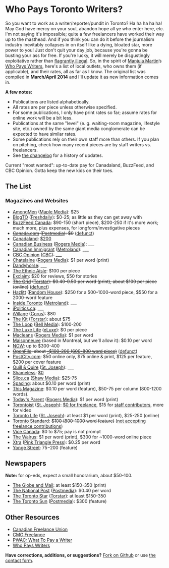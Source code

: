 # Who Pays Toronto Writers?

So you want to work as a writer/reporter/pundit in Toronto? Ha ha ha ha ha! May God have mercy on your soul, abandon hope all ye who enter here, etc. I'm not saying it's impossible; quite a few freelancers have worked their way up to the masthead. And if you think you can do it before the journalism industry inevitably collapses in on itself like a dying, bloated star, more power to you! Just don't quit your day job, because you're gonna be busting your ass for free. If you're lucky, it will merely be disgustingly exploitative rather than [flagrantly illegal](http://www.thestar.com/news/gta/2014/03/27/ministry_of_labour_cracks_down_on_unpaid_internship_programs.html). So, in the spirit of [Manjula Martin](http://twitter.com/manjulamartin)’s [Who Pays Writers](http://whopays.scratchmag.net/), here's a list of local outlets, who owns them (if applicable), and their rates, all as far as I know. The original list was compiled in **March/April 2014** and I'll update it as new information comes in. 

**A few notes:**

*   Publications are listed alphabetically.
*   All rates are per piece unless otherwise specified.
*   For some publications, I only have print rates so far; assume rates for online work will be a bit less.
*   Publications at the same "level" (e. g. waiting-room magazine, lifestyle site, etc.) owned by the same giant media conglomerate can be expected to have similar rates.
*   Some publications rely on their own staff more than others. If you plan on pitching, check how many recent pieces are by staff writers vs. freelancers.
*   See [the changelog](https://github.com/nevillepark/who-pays-writers/commits/master/README.md) for a history of updates. 

Current "most wanted": up-to-date pay for Canadaland, BuzzFeed, and CBC Opinion. Gotta keep the new kids on their toes.

## The List

### Magazines and Websites

*   [AmongMen](http://amongmen.com) ([Maple Media](http://www.maplemedia.ca/)): $25
*   [BlogTO](http://blogto.com) ([Freshdaily](http://www.freshdaily.ca/)): $0-25; as little as they can get away with
*   [BuzzFeed Canada](https://twitter.com/buzzfeedcanada): $90-150 (short piece), $200-250 if it's more work; much more, plus expenses, for longform/investigative pieces
*   <span style="text-decoration: line-through;">[Canada.com](http://o.canada.com) ([Postmedia](https://www.postmedia.com/)): $0</span> ([defunct](http://rrj.ca/i-was-the-only-writer-left-at-canada-com/))
*   [Canadaland](http://canadalandshow.com/): [$200](https://twitter.com/goldsbie/status/826181448788959232)
*   [Canadian Business](http://canadianbusiness.com) ([Rogers Media](http://www.rogersmedia.com)): \_\_\_
*   [Canadian Immigrant](http://canadianimmigrant.ca) ([Metroland](http://metroland.com)): \_\_\_
*   [CBC Opinion](http://www.cbc.ca/news/opinion) ([CBC](http://cbc.ca)): \_\_\_
*   [Chatelaine](http://www.chatelaine.com) ([Rogers Media](http://www.rogersmedia.com/)): $1 per word (print)
*   [Dandyhorse](http://dandyhorsemagazine.com/): \_\_\_
*   [The Ethnic Aisle](http://theethnicaisle.com): $100 per piece
*   [Exclaim](http://exclaim.ca): $20 for reviews, $50 for stories
*   <span style="text-decoration: line-through;">[The Grid](http://thegridto.com) ([Torstar](http://www.torstar.com/index.cfm)): $0.40-0.50 per word (print), about $100 per piece (online)</span> ([defunct](http://www.mastheadonline.com/news/2014/20140702879.shtml))
*   [Hazlitt](http://www.randomhouse.ca/hazlitt/home) ([Random House](http://www.randomhouse.ca)): $250 for a 500–1000-word piece, $550 for a 2000-word feature
*   [Inside Toronto](http://insidetoronto.com) ([Metroland](http://metroland.com)): \_\_\_
*   [iPolitics.ca](http://ipolitics.ca/): \_\_\_
*   [iVillage](http://www.ivillage.ca/) ([Corus](http://corusent.com)): $80
*   [The Kit](http://thekit.ca/) ([Torstar](http://www.torstar.com/index.cfm)): about $75
*   [The Loop](http://www.theloop.ca/) ([Bell Media](http://bellmedia.ca)): $100-200
*   [The Luxe Life](http://theluxelife.com) ([eLuxe](http://www.thestar.com/life/fashion_style/2013/04/26/toronto_stylistas_join_forces_to_create_eluxe_an_online_retail_fashion_experience.html)): $0 per piece
*   [Macleans](http://macleans.ca) ([Rogers Media](http://www.rogersmedia.com)): $1 per word
*   [Maisonneuve](http://maisonneuve.org/) (based in Montreal, but we'll allow it): $0.10 per word
*   [NOW](http://nowtoronto.com): up to $300-400
*   <span style="text-decoration: line-through;">[OpenFile](https://web.archive.org/web/20130117230216/http://www.openfile.ca/home/toronto): about [-$100-200 (600-800 word piece)](http://davidtopping.tumblr.com/post/42974328699/what-openfile-owes)</span> ([defunct](http://jsource.ca/article/openfile-accounts-frozen-freelancers-still-unpaid))
*   [PostCity.com](http://www.postcity.com/): $50 online only, $75 online & print, $125 per feature, $200 per cover feature
*   [Quill & Quire](http://www.quillandquire.com) ([St. Joseph](http://www.stjoseph.com/)): \_\_\_
*   [Shameless](http://shamelessmag.com): [$0](http://shamelessmag.com/get-involved)
*   [Slice.ca](http://slice.ca) ([Shaw Media](http://www.shawmedia.ca/)): $25-75
*   [Spacing](http://spacing.ca): about $0.10 per word (print)
*   [This Magazine](http://this.org): $0.10 per word (feature), $50-75 per column (800-1200 words).
*   [Today's Parent](http://www.todaysparent.com) ([Rogers Media](http://www.rogersmedia.com/)): $1 per word (print)
*   [Torontoist](http://torontoist.com) ([St. Joseph](http://www.stjoseph.com/)): [$0 for freelance](http://torontoist.com/freelance/), $15 for [staff contributors](http://torontoist.com/joinstaff/), more for video
*   [Toronto Life](http://torontolife.com) ([St. Joseph](http://www.stjoseph.com/)): at least $1 per word (print), $25-250 (online)
*   [Toronto Standard](http://torontostandard.com): <span style="text-decoration: line-through;">$100 (800-1000 word feature)</span> ([not accepting freelance contributions](https://archive.today/GnHyK))
*   [Vice Canada](http://www.vice.com/en_ca/): $0 to $75; pay is not prompt
*   [The Walrus](http://thewalrus.ca): $1 per word (print), $300 for ~1000-word online piece
*   [Xtra](http://dailyxtra.com/) ([Pink Triangle Press](http://pinktrianglepress.com/)): $0.25 per word
*   [Yonge Street](http://www.yongestreetmedia.ca/): $75-$200 (feature)

## Newspapers

**Note:** for op-eds, expect a small honorarium, about $50-100.

*   [The Globe and Mail](http://theglobeandmail.com): at least $150-350 (print)
*   [The National Post](http://nationalpost.com) ([Postmedia](http://postmedia.com)): $0.40 per word
*   [The Toronto Star](http://thestar.com) ([Torstar](http://torstar.com)): at least $150-350
*   [The Toronto Sun](http://torontosun.com) ([Postmedia](http://postmedia.com)): $300 (feature)

## Other Resources

*   [Canadian Freelance Union](http://www.canadianfreelanceunion.ca/)
*   [CMG Freelance](http://cmgfreelance.ca/en/the-union/)
*   [PWAC: What To Pay a Writer](http://www.writers.ca/index.php/component/content/article/80-pwac-resources/76-pwac-resource-what-to-pay-a-writer)
*   [Who Pays Writers](http://whopays.scratchmag.net/)

**Have corrections, additions, or suggestions?** [Fork on Github](https://github.com/nevillepark/who-pays-writers) or use [the contact form](https://nevillepark.ca/whopayswriters/#contact-form-12251).
